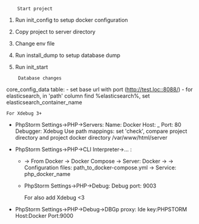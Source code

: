 		Start project
1) Run init_config to setup docker configuration
2) Copy project to server directory
3) Change env file
4) Run install_dump to setup database dump
5) Run init_start 

        Database changes
core_config_data table:
    - set base url with port (http://test.loc::8088/)
    - for elasticsearch, in 'path' column find %elasticsearch%, set elasticsearch_container_name

	For Xdebug 3+
- PhpStorm Settings->PHP->Servers:
	Name: Docker
	Host: _
	Port: 80
	Debugger: Xdebug
	Use path mappings: set 'check', compare project directory and project docker directory
	/var/www/html/server
	
- PhpStorm Settings->PHP->CLI Interpreter->... :
	+ -> From Docker -> Docker Compose -> Server: Docker -> 
	-> Configuration files: path_to_docker-compose.yml -> Service: php_docker_name
  - PhpStorm Settings->PHP->Debug:
      Debug port: 9003

	For also add Xdebug <3
- PhpStorm Settings->PHP->Debug->DBGp proxy:
	Ide key:PHPSTORM
	Host:Docker
	Port:9000

